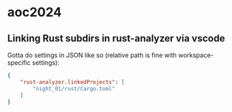 # aoc2024

## Linking Rust subdirs in rust-analyzer via vscode

Gotta do settings in JSON like so (relative path is fine with workspace-specific settings):
```json
{
    "rust-analyzer.linkedProjects": [
        "night_01/rust/Cargo.toml"
    ]
}
```
